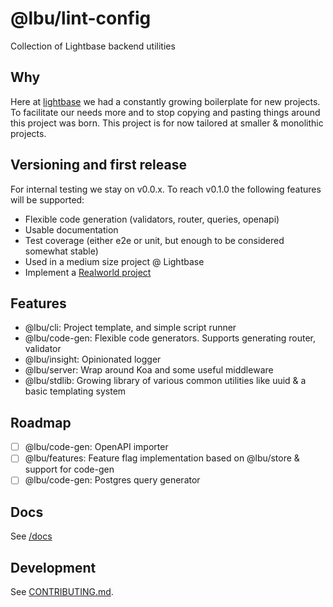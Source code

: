 # @lbu/lint-config

Collection of Lightbase backend utilities

## Why

Here at [lightbase](https://lightbase.nl) we had a constantly growing
boilerplate for new projects. To facilitate our needs more and to stop copying
and pasting things around this project was born. This project is for now
tailored at smaller & monolithic projects.

## Versioning and first release

For internal testing we stay on v0.0.x. To reach v0.1.0 the following features
will be supported:

- Flexible code generation (validators, router, queries, openapi)
- Usable documentation
- Test coverage (either e2e or unit, but enough to be considered somewhat
  stable)
- Used in a medium size project @ Lightbase
- Implement a [Realworld project](https://github.com/gothinkster/realworld)

## Features

- @lbu/cli: Project template, and simple script runner
- @lbu/code-gen: Flexible code generators. Supports generating router, validator
- @lbu/insight: Opinionated logger
- @lbu/server: Wrap around Koa and some useful middleware
- @lbu/stdlib: Growing library of various common utilities like uuid & a basic
  templating system

## Roadmap

- [ ] @lbu/code-gen: OpenAPI importer
- [ ] @lbu/features: Feature flag implementation based on @lbu/store & support
      for code-gen
- [ ] @lbu/code-gen: Postgres query generator

## Docs

See [/docs](/docs/README.md)

## Development

See [CONTRIBUTING.md](/CONTRIBUTING.md).
